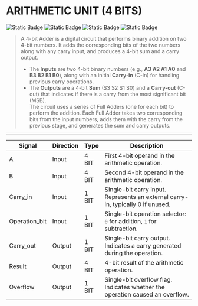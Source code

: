 # ARITHMETIC UNIT (4 BITS)
![Static Badge](https://img.shields.io/badge/IN-4_BIT-green)
![Static Badge](https://img.shields.io/badge/OUT-4_BIT-green)
![Static Badge](https://img.shields.io/badge/CARRY_IN-1_BIT-blue)
![Static Badge](https://img.shields.io/badge/CARRY_OUT-1_BIT-blue)

> A 4-bit Adder is a digital circuit that performs binary addition on two 4-bit numbers. It adds the corresponding bits of the two numbers along with any carry input, and produces a 4-bit sum and a carry output.
> - The **Inputs** are two 4-bit binary numbers (e.g., **A3 A2 A1 A0** and **B3 B2 B1 B0**), along with an initial **Carry-in** (C-in) for handling previous carry operations.
> - The **Outputs** are a 4-bit **Sum** (S3 S2 S1 S0) and a **Carry-out** (C-out) that indicates if there is a carry from the most significant bit (MSB).  
> The circuit uses a series of Full Adders (one for each bit) to perform the addition. Each Full Adder takes two corresponding bits from the input numbers, adds them with the carry from the previous stage, and generates the sum and carry outputs.

---

| **Signal**    | **Direction** | **Type** | **Description**                                                                 |
|---------------|---------------|----------|---------------------------------------------------------------------------------|
| A             | Input         | 4 BIT    | First 4-bit operand in the arithmetic operation.                                |
| B             | Input         | 4 BIT    | Second 4-bit operand in the arithmetic operation.                               |
| Carry_in      | Input         | 1 BIT    | Single-bit carry input. Represents an external carry-in, typically 0 if unused. |
| Operation_bit | Input         | 1 BIT    | Single-bit operation selector: `0` for addition, `1` for subtraction.           |
| Carry_out     | Output        | 1 BIT    | Single-bit carry output. Indicates a carry generated during the operation.      |
| Result        | Output        | 4 BIT    | 4-bit result of the arithmetic operation.                                       |
| Overflow      | Output        | 1 BIT    | Single-bit overflow flag. Indicates whether the operation caused an overflow.   |
